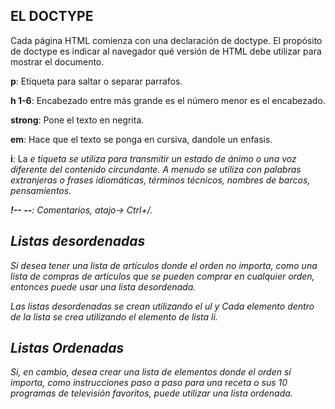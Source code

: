 ## EL DOCTYPE
Cada página HTML comienza con una declaración de doctype. El propósito de doctype es indicar al navegador qué versión de HTML debe utilizar para mostrar el documento.

**p**: Etiqueta para saltar o separar parrafos.<br>

**h 1-6**: Encabezado entre más grande es el número menor es el encabezado.<br>

**strong**: Pone el texto en negrita.<br>

**em**: Hace que el texto se ponga en cursiva, dandole un enfasis.<br>

**i**: La <i>e tiqueta se utiliza para transmitir un estado de ánimo o una voz diferente del contenido circundante. A menudo se utiliza con palabras extranjeras o frases idiomáticas, términos técnicos, nombres de barcos, pensamientos.<br>

**!-- --**: Comentarios, atajo-> Ctrl+/.<br>

## Listas desordenadas
Si desea tener una lista de artículos donde el orden no importa, como una lista de compras de artículos que se pueden comprar en cualquier orden, entonces puede usar una lista desordenada.

Las listas desordenadas se crean utilizando el ul y  Cada elemento dentro de la lista se crea utilizando el elemento de lista li. 

## Listas Ordenadas

Si, en cambio, desea crear una lista de elementos donde el orden sí importa, como instrucciones paso a paso para una receta o sus 10 programas de televisión favoritos, puede utilizar una lista ordenada.

